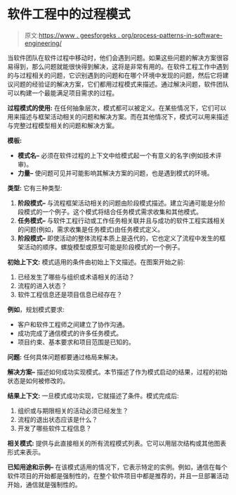 # 软件工程中的过程模式

> 原文:[https://www . geesforgeks . org/process-patterns-in-software-engineering/](https://www.geeksforgeeks.org/process-patterns-in-software-engineering/)

当软件团队在软件过程中移动时，他们会遇到问题。如果这些问题的解决方案很容易得到，那么问题就能很快得到解决，这将是非常有用的。在软件工程工作中遇到的与过程相关的问题，它识别遇到的问题和在哪个环境中发现的问题，然后它将建议问题的经验证的解决方案，它们都用过程模式来描述。通过解决问题，软件团队可以构建一个最能满足项目需求的过程。

**过程模式的使用:**
在任何抽象层次，模式都可以被定义。在某些情况下，它们可以用来描述与框架活动相关的问题和解决方案。而在其他情况下，模式可以用来描述与完整过程模型相关的问题和解决方案。

**模板:**

*   **模式名–**
    必须在软件过程的上下文中给模式起一个有意义的名字(例如技术评审)。
*   **力量–**
    使问题可见并可能影响其解决方案的问题，也是遇到模式的环境。

**类型:**
它有三种类型:

1.  **阶段模式–**
    与流程框架活动相关的问题由阶段模式描述。建立沟通可能是分阶段模式的一个例子。这个模式将结合任务模式需求收集和其他模式。
2.  **任务模式–**
    与软件工程行动或工作任务相关联并且与成功的软件工程实践相关的问题(例如，需求收集是任务模式)由任务模式定义。
3.  **阶段模式–**
    即使活动的整体流程本质上是迭代的，它也定义了流程中发生的框架活动的顺序。螺旋模型或原型可能是阶段模式的一个例子。

**初始上下文:**
模式适用的条件由初始上下文描述。在图案开始之前:

1.  已经发生了哪些与组织或术语相关的活动？
2.  流程的进入状态？
3.  软件工程信息还是项目信息已经存在？

**例如**，规划模式要求:

*   客户和软件工程师之间建立了协作沟通。
*   成功完成了通信模式的许多任务模式。
*   项目约束、基本要求和项目范围是已知的。

**问题:**
任何具体问题都要通过格局来解决。

**解决方案–**
描述如何成功实现模式。本节描述了作为模式启动的结果，过程的初始状态是如何被修改的。

**结果上下文:**
一旦模式成功实现，它就描述了条件。模式完成后:

1.  组织或与期限相关的活动必须已经发生？
2.  流程的退出状态应该是什么？
3.  开发了哪些软件工程信息？

**相关模式:**
提供与此直接相关的所有流程模式列表。它可以用层次结构或其他图表形式来表示。

**已知用途和示例–**
在该模式适用的情况下，它表示特定的实例。例如，通信在每个软件项目的开始都是强制性的，在整个软件项目中都是推荐的，并且一旦部署活动开始，通信就是强制性的。